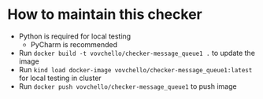 # How to maintain this checker
* Python is required for local testing
  * PyCharm is recommended
* Run `docker build -t vovchello/checker-message_queue1 .` to update the image
* Run `kind load docker-image vovchello/checker-message_queue1:latest` for local testing in cluster
* Run `docker push vovchello/checker-message_queue1` to push image